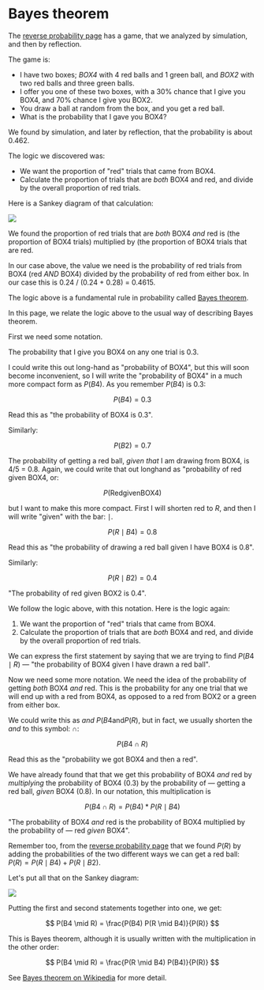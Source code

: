 # Bayes theorem

The [reverse probability page](first_bayes) has a game, that we analyzed by
simulation, and then by reflection.

The game is:

* I have two boxes; *BOX4* with 4 red balls and 1 green ball, and *BOX2* with
  two red balls and three green balls.
* I offer you one of these two boxes, with a 30% chance that I give you BOX4,
  and 70% chance I give you BOX2.
* You draw a ball at random from the box, and you get a red ball.
* What is the probability that I gave you BOX4?

We found by simulation, and later by reflection, that the probability is about
0.462.

The logic we discovered was:

* We want the proportion of "red" trials that came from BOX4.
* Calculate the proportion of trials that are *both* BOX4 and red, and divide
  by the overall proportion of red trials.

Here is a Sankey diagram of that calculation:

![](../images/box4_2_sankey.jpg)

We found the proportion of red trials that are *both* BOX4 *and* red is (the
proportion of BOX4 trials) multiplied by (the proportion of BOX4 trials that
are red.

In our case above, the value we need is the probability of red trials from BOX4 (red *AND* BOX4) divided by the probability of red from either box.  In our case this is 0.24 / (0.24 + 0.28) = 0.4615.

The logic above is a fundamental rule in probability called [Bayes
theorem](https://en.wikipedia.org/wiki/Bayes'_theorem).

In this page, we relate the logic above to the usual way of describing Bayes
theorem.

First we need some notation.

The probability that I give you BOX4 on any one trial is 0.3.

I could write this out long-hand as "probability of BOX4", but this will soon become inconvenient, so I will write the "probability of BOX4" in a much more compact form as $P(B4)$.   As you remember $P(B4)$ is 0.3:

$$
P(B4) = 0.3
$$

Read this as "the probability of BOX4 is 0.3".

Similarly:

$$
P(B2) = 0.7
$$

The probability of getting a red ball, *given that* I am drawing from BOX4, is
4/5 = 0.8.  Again, we could write that out longhand as "probability of red given BOX4, or:

$$
P(\mathrm{Red} \mathrm{given} \mathrm{BOX4})
$$

but I want to make this more compact.  First I will shorten $\mathrm{red}$ to $R$, and then I will write "given" with the bar: $\mid$.

$$
P(R \mid B4) = 0.8
$$

Read this as "the probability of drawing a red ball given I have BOX4 is 0.8".

Similarly:

$$
P(R \mid B2) = 0.4
$$

"The probability of red given BOX2 is 0.4".

We follow the logic above, with this notation.  Here is the logic again:

1. We want the proportion of "red" trials that came from BOX4.
2. Calculate the proportion of trials that are *both* BOX4 and red, and divide
   by the overall proportion of red trials.

We can express the first statement by saying that we are trying to find $P(B4
\mid R)$ — "the probability of BOX4 given I have drawn a red ball".

Now we need some more notation.  We need the idea of the probability of
getting *both* BOX4 *and* red.  This is the probability for any one trial that
we will end up with a red from BOX4, as opposed to a red from BOX2 or a green
from either box.

We could write this as *and* $P(B4 \mathrm{and} P(R)$, but in fact, we usually shorten the *and* to this symbol: $\cap$:

$$
P(B4 \cap R)
$$

Read this as the "probability we got BOX4 and then a red".

We have already found that that we get this probability of BOX4 *and* red by
*multiplying* the probability of BOX4 (0.3) by the probability of — getting
a red ball, *given* BOX4 (0.8).  In our notation, this multiplication is

$$
P(B4 \cap R) = P(B4) * P(R \mid B4)
$$

"The probability of BOX4 *and* red is the probability of BOX4 multiplied by
the probability of — red *given* BOX4".

Remember too, from the [reverse probability page](first_bayes) that we found
$P(R)$ by adding the probabilities of the two different ways we can get a red
ball: $P(R) = P(R \mid B4) + P(R \mid B2)$.

Let's put all that on the Sankey diagram:

![](../images/box4_2_sankey_labeled.jpg)

Putting the first and second statements together into one, we get:

$$
P(B4 \mid R) = \frac{P(B4) P(R \mid B4)}{P(R)}
$$

This is Bayes theorem, although it is usually written with the multiplication
in the other order:

$$
P(B4 \mid R) = \frac{P(R \mid B4) P(B4)}{P(R)}
$$

See [Bayes theorem on Wikipedia](https://en.wikipedia.org/wiki/Bayes'_theorem)
for more detail.
